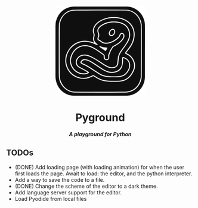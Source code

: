 <p align="center">
  <img src="./assets/logo.png" width="240" />

<h1 align="center">Pyground</h1>

<p align="center">
  <i><strong>A playground for Python</strong></i>
</p>

## TODOs

- (DONE) Add loading page (with loading animation) for when the user first loads
the page. Await to load: the editor, and the python interpreter.
- Add a way to save the code to a file.
- (DONE) Change the scheme of the editor to a dark theme.
- Add language server support for the editor.
- Load Pyodide from local files

